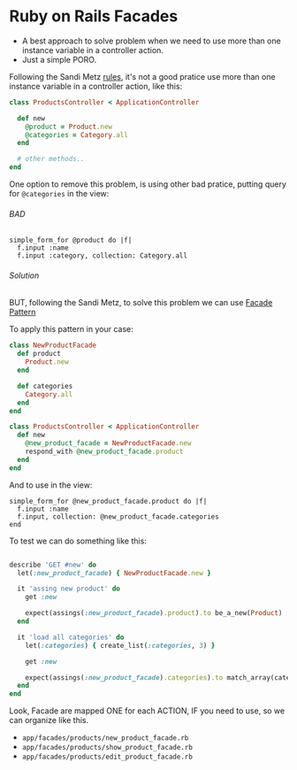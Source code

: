 # Ruby on Rails Facades

* A best approach to solve problem when we need to use more than one instance variable in a controller action.
* Just a simple PORO.

Following the Sandi Metz [rules](https://robots.thoughtbot.com/sandi-metz-rules-for-developers), it's not a good pratice
use more than one instance variable in a controller action, like this:

```ruby
class ProductsController < ApplicationController

  def new
    @product = Product.new
    @categories = Category.all
  end

  # other methods..
end
```

One option to remove this problem, is using other bad pratice, putting query for `@categories` in the view:

###### BAD

```
simple_form_for @product do |f|
  f.input :name
  f.input :category, collection: Category.all
```

###### Solution

BUT, following the Sandi Metz, to solve this problem we can use [Facade Pattern](http://pt.wikipedia.org/wiki/Fa%C3%A7ade)

To apply this pattern in your case:

```ruby
class NewProductFacade
  def product
    Product.new
  end

  def categories
    Category.all
  end
end

class ProductsController < ApplicationController
  def new
    @new_product_facade = NewProductFacade.new
    respond_with @new_product_facade.product
  end
end
```

And to use in the view:

```
simple_form_for @new_product_facade.product do |f|
  f.input :name
  f.input, collection: @new_product_facade.categories
end
```

To test we can do something like this:

```ruby

describe 'GET #new' do
  let(:new_product_facade) { NewProductFacade.new }

  it 'assing new product' do
    get :new

    expect(assings(:new_product_facade).product).to be_a_new(Product)
  end

  it 'load all categories' do
    let(:categories) { create_list(:categories, 3) }

    get :new

    expect(assings(:new_product_facade).categories).to match_array(categories)
  end
end
```

Look, Facade are mapped ONE for each ACTION, IF you need to use, so we can organize like this.

+ `app/facades/products/new_product_facade.rb`
+ `app/facades/products/show_product_facade.rb`
+ `app/facades/products/edit_product_facade.rb`
